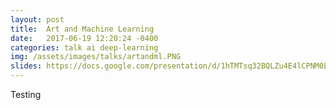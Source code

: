 ```yaml
---
layout: post
title:  Art and Machine Learning
date:   2017-06-19 12:20:24 -0400
categories: talk ai deep-learning
img: /assets/images/talks/artandml.PNG
slides: https://docs.google.com/presentation/d/1hTMTsq32BQLZu4E4lCPNM0LuikFdNloswgquUfdphw0/edit?usp=sharing
---
```


Testing
